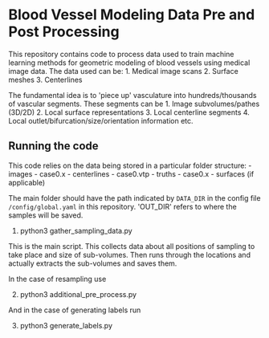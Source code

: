 # Blood Vessel Modeling Data Pre and Post Processing

This repository contains code to process data used to train machine learning methods for geometric modeling of blood vessels using medical image data. The data used can be:
    1. Medical image scans
    2. Surface meshes
    3. Centerlines

The fundamental idea is to 'piece up' vasculature into hundreds/thousands of vascular segments. These segments can be
    1. Image subvolumes/pathes (3D/2D)
    2. Local surface representations
    3. Local centerline segments
    4. Local outlet/bifurcation/size/orientation information
    etc.

## Running the code

This code relies on the data being stored in a particular folder structure:
    - images
        - case0.x
    - centerlines
        - case0.vtp
    - truths
        - case0.x
    - surfaces (if applicable)

The main folder should have the path indicated by `DATA_DIR` in the config file `/config/global.yaml` in this repository. 'OUT_DIR' refers to where the samples will be saved.

1. python3 gather_sampling_data.py

This is the main script. This collects data about all positions of sampling to take place and size of sub-volumes. Then runs through the locations and actually extracts the sub-volumes and saves them.

In the case of resampling use

2. python3 additional_pre_process.py

And in the case of generating labels run

3. python3 generate_labels.py
